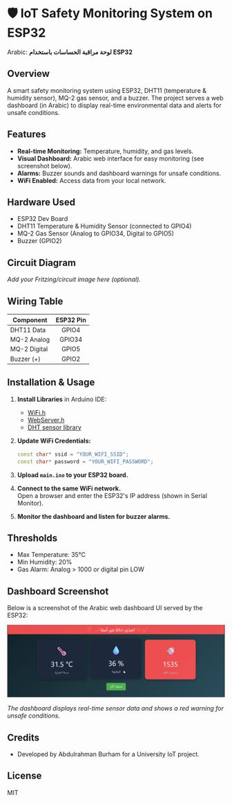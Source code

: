 # 🛡️ IoT Safety Monitoring System on ESP32

Arabic: **لوحة مراقبة الحساسات باستخدام ESP32**

## Overview

A smart safety monitoring system using ESP32, DHT11 (temperature & humidity sensor), MQ-2 gas sensor, and a buzzer. The project serves a web dashboard (in Arabic) to display real-time environmental data and alerts for unsafe conditions.

## Features

- **Real-time Monitoring:** Temperature, humidity, and gas levels.
- **Visual Dashboard:** Arabic web interface for easy monitoring (see screenshot below).
- **Alarms:** Buzzer sounds and dashboard warnings for unsafe conditions.
- **WiFi Enabled:** Access data from your local network.

## Hardware Used

- ESP32 Dev Board
- DHT11 Temperature & Humidity Sensor (connected to GPIO4)
- MQ-2 Gas Sensor (Analog to GPIO34, Digital to GPIO5)
- Buzzer (GPIO2)

## Circuit Diagram

_Add your Fritzing/circuit image here (optional)._

## Wiring Table

| Component     | ESP32 Pin |
|---------------|:---------:|
| DHT11 Data    | GPIO4     |
| MQ-2 Analog   | GPIO34    |
| MQ-2 Digital  | GPIO5     |
| Buzzer (+)    | GPIO2     |

## Installation & Usage

1. **Install Libraries** in Arduino IDE:
    - [WiFi.h](https://github.com/espressif/arduino-esp32)
    - [WebServer.h](https://github.com/espressif/arduino-esp32)
    - [DHT sensor library](https://github.com/adafruit/DHT-sensor-library)

2. **Update WiFi Credentials:**
    ```cpp
    const char* ssid = "YOUR_WIFI_SSID";
    const char* password = "YOUR_WIFI_PASSWORD";
    ```

3. **Upload `main.ino` to your ESP32 board.**

4. **Connect to the same WiFi network.**  
   Open a browser and enter the ESP32's IP address (shown in Serial Monitor).

5. **Monitor the dashboard and listen for buzzer alarms.**

## Thresholds

- Max Temperature: 35°C
- Min Humidity: 20%
- Gas Alarm: Analog > 1000 or digital pin LOW

## Dashboard Screenshot

Below is a screenshot of the Arabic web dashboard UI served by the ESP32:

![IoT Dashboard Screenshot](images/dashboard.png)

*The dashboard displays real-time sensor data and shows a red warning for unsafe conditions.*

## Credits

- Developed by Abdulrahman Burham for a University IoT project.

## License

MIT
